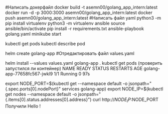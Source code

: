 
#Написать докерфайл
docker build -t asemn00/golang_app_intern:latest
docker run -d -p 3000:3000 asemn00/golang_app_intern:latest
docker push asemn00/golang_app_intern:latest
#Написать файл yaml
python3 -m pip install virtualenv
python3 -m virtualenv ansible
source ansible/bin/activate
pip install -r requirements.txt
ansible-playbook golang.yaml
minikube start


kubectl get pods
kubectl describe pod

helm create golang-app
#Отредактировать файл values.yaml

helm install --values values.yaml golang-app .
kubectl get pods (проверить запустился ли контейнер)
NAME                          READY   STATUS    RESTARTS   AGE
golang-app-77658fc567-jwkl9   1/1     Running   0          97s

export NODE_PORT=$(kubectl get --namespace default -o jsonpath="{.spec.ports[0].nodePort}" services golang-app)
export NODE_IP=$(kubectl get nodes --namespace default -o jsonpath="{.items[0].status.addresses[0].address}")
curl http://$NODE_IP:$NODE_PORT
Получили Hello !

